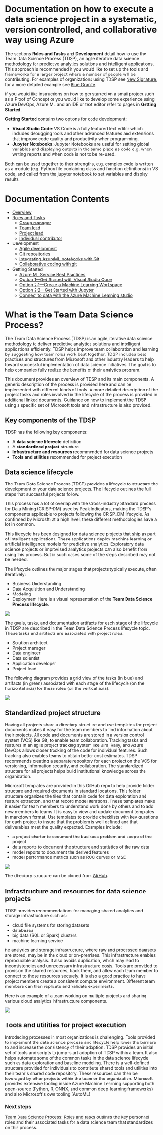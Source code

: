 # Documentation on how to execute a data science project in a systematic, version controlled, and collaborative way using Azure

The sections **Roles and Tasks** and **Development** detail how to use the Team Data Science Process (TDSP), an agile iterative data science methodology for predictive analytics solutions and intelligent applications. This approach is recommended if you would like to set up the tools and frameworks for a larger project where a number of people will be contributing. For examples of organizations using TDSP see [New Signature](https://newsignature.com/services/), for a more detailed example see [Blue Granite](https://www.blue-granite.com/blog/getting-more-from-your-data-science-teams-organization-and-process-considerations).

If you would like instructions on how to get started on a small project such as a Proof of Concept or you would like to develop some experience using Azure DevOps, Azure ML and an IDE or text editor refer to pages in **Getting Started**.

**Getting Started** contains two options for code development: 
 * **Visual Studio Code**: VS Code is a fully featured text editor which includes debugging tools and other advanced features and extensions that improve code quality and      productivity when programming.
 * **Jupyter Notebooks**: Jupyter Notebooks are useful for setting global variables and displaying outputs in the same place as code e.g. when writing reports and when code is not to be re-used. 

Both can be used together to their strengths, e.g. complex code is written as a module (e.g. Python file containing class and function definitions) in VS code, and called from the jupyter notebook to set variables and display results.

	
# Documentation Contents

* [Overview](https://github.com/felicity-borg/Microsoft-TDSP/blob/master/Docs/README.md)
* [Roles and Tasks](https://github.com/felicity-borg/Microsoft-TDSP/blob/master/Docs/team-lead-tasks.md)
  * [Group manager](https://github.com/felicity-borg/Microsoft-TDSP/blob/master/Docs/group-manager-tasks.md)
  * [Team lead](https://github.com/felicity-borg/Microsoft-TDSP/blob/master/Docs/team-lead-tasks.md)
  * [Project lead](https://github.com/felicity-borg/Microsoft-TDSP/blob/master/Docs/project-lead-tasks.md)
  * [Individual contributor](https://github.com/felicity-borg/Microsoft-TDSP/blob/master/Docs/project-ic-tasks.md)
* Development
  * [Agile development](https://github.com/felicity-borg/Microsoft-TDSP/blob/master/Docs/agile-development.md)
  * [Git repositories](https://github.com/felicity-borg/Microsoft-TDSP/blob/master/Docs/createRepo.md)
  * [Integrating AzureML notebooks with Git](https://github.com/felicity-borg/Microsoft-TDSP/blob/master/Docs/gitIntegration.md)
  * [Collaborative coding with git](https://github.com/felicity-borg/Microsoft-TDSP/blob/master/Docs/collaboartive-Coding.md)
* Getting Started
  * [Azure ML Service Best Practices](https://github.com/felicity-borg/Microsoft-TDSP/blob/master/Docs/azure-ml-best-practices.md)
  * [Option 1—Get Started with Visual Studio Code](https://github.com/felicity-borg/Microsoft-TDSP/blob/master/Docs/get-started-with-vs-code.md)
  * [Option 2:1—Create a Machine Learning Workspace](https://github.com/felicity-borg/Microsoft-TDSP/blob/master/Docs/azure-ml-workspace.md)
  * [Option 2:2—Get Started with Jupyter](https://github.com/felicity-borg/Microsoft-TDSP/blob/master/Docs/GetStartedWithJupyter.md)
  * [Connect to data with the Azure Machine Learning studio](https://github.com/felicity-borg/Microsoft-TDSP/blob/master/Docs/datastore-and-dataset.md)

# What is the Team Data Science Process?

The Team Data Science Process (TDSP) is an agile, iterative data science methodology to deliver predictive analytics solutions and intelligent applications efficiently. TDSP helps improve team collaboration and learning by suggesting how team roles work best together. TDSP includes best practices and structures from Microsoft and other industry leaders to help toward successful implementation of data science initiatives. The goal is to help companies fully realize the benefits of their analytics program.

This document provides an overview of TDSP and its main components. A generic description of the process is provided here and can be implemented with different kinds of tools. A more detailed description of the project tasks and roles involved in the lifecycle of the process is provided in additional linked documents. Guidance on how to implement the TDSP using a specific set of Microsoft tools and infrastructure is also provided.


## Key components of the TDSP
TDSP has the following key components:

* A **data science lifecycle** definition
* A **standardized project** structure
* **Infrastructure and resources** recommended for data science projects
* **Tools and utilities** recommended for project execution

## Data science lifecycle
The Team Data Science Process (TDSP) provides a lifecycle to structure the development of your data science projects. The lifecycle outlines the full steps that successful projects follow.

This process has a lot of overlap with the Cross-industry Standard process for Data Mining (CRISP-DM) used by Peak Indicators, making the TDSP's components applicable to projects following the CRISP_DM lifecycle. As confirmed by [Microsft](https://docs.microsoft.com/en-us/azure/machine-learning/team-data-science-process/overview); at a high level, these different methodologies have a lot in common.

This lifecycle has been designed for data science projects that ship as part of intelligent applications. These applications deploy machine learning or artificial intelligence models for predictive analytics. Exploratory data science projects or improvised analytics projects can also benefit from using this process. But in such cases some of the steps described may not be needed.

The lifecycle outlines the major stages that projects typically execute, often iteratively:

* Business Understanding
* Data Acquisition and Understanding
* Modeling
* Deployment
Here is a visual representation of the **Team Data Science Process lifecycle**.

![](https://docs.microsoft.com/en-us/azure/machine-learning/team-data-science-process/media/overview/tdsp-lifecycle2.png)


The goals, tasks, and documentation artifacts for each stage of the lifecycle in TDSP are described in the Team Data Science Process lifecycle topic. These tasks and artifacts are associated with project roles:

* Solution architect
* Project manager
* Data engineer
* Data scientist
* Application developer
* Project lead

The following diagram provides a grid view of the tasks (in blue) and artifacts (in green) associated with each stage of the lifecycle (on the horizontal axis) for these roles (on the vertical axis).

![](https://docs.microsoft.com/en-us/azure/machine-learning/team-data-science-process/media/overview/tdsp-tasks-by-roles.png)

## Standardized project structure
Having all projects share a directory structure and use templates for project documents makes it easy for the team members to find information about their projects. All code and documents are stored in a version control system (VCS) like Git, to enable team collaboration. Tracking tasks and features in an agile project tracking system like Jira, Rally, and Azure DevOps allows closer tracking of the code for individual features. Such tracking also enables teams to obtain better cost estimates. TDSP recommends creating a separate repository for each project on the VCS for versioning, information security, and collaboration. The standardized structure for all projects helps build institutional knowledge across the organization.

Microsoft templates are provided in this GitHub repo to help provide folder structure and required documents in standard locations. This folder structure organizes the files that contain code for data exploration and feature extraction, and that record model iterations. These templates make it easier for team members to understand work done by others and to add new members to teams. It is easy to view and update document templates in markdown format. Use templates to provide checklists with key questions for each project to insure that the problem is well defined and that deliverables meet the quality expected. Examples include:

* a project charter to document the business problem and scope of the project
* data reports to document the structure and statistics of the raw data
* model reports to document the derived features
* model performance metrics such as ROC curves or MSE

![](https://docs.microsoft.com/en-us/azure/machine-learning/team-data-science-process/media/overview/tdsp-dir-structure.png)

The directory structure can be cloned from [GitHub](https://github.com/Azure/Azure-TDSP-ProjectTemplate).

## Infrastructure and resources for data science projects

TDSP provides recommendations for managing shared analytics and storage infrastructure such as:

* cloud file systems for storing datasets
* databases
* big data (SQL or Spark) clusters
* machine learning service

he analytics and storage infrastructure, where raw and processed datasets are stored, may be in the cloud or on-premises. This infrastructure enables reproducible analysis. It also avoids duplication, which may lead to inconsistencies and unnecessary infrastructure costs. Tools are provided to provision the shared resources, track them, and allow each team member to connect to those resources securely. It is also a good practice to have project members create a consistent compute environment. Different team members can then replicate and validate experiments.

Here is an example of a team working on multiple projects and sharing various cloud analytics infrastructure components.

![](https://docs.microsoft.com/en-us/azure/machine-learning/team-data-science-process/media/overview/tdsp-analytics-infra.png)

## Tools and utilities for project execution

Introducing processes in most organizations is challenging. Tools provided to implement the data science process and lifecycle help lower the barriers to and increase the consistency of their adoption. TDSP provides an initial set of tools and scripts to jump-start adoption of TDSP within a team. It also helps automate some of the common tasks in the data science lifecycle such as data exploration and baseline modeling. There is a well-defined structure provided for individuals to contribute shared tools and utilities into their team's shared code repository. These resources can then be leveraged by other projects within the team or the organization. Microsoft provides extensive tooling inside Azure Machine Learning supporting both open-source (Python, R, ONNX, and common deep-learning frameworks) and also Microsoft's own tooling (AutoML).

### Next steps 
[Team Data Science Process: Roles and tasks](https://github.com/felicity-borg/Microsoft-TDSP/blob/master/Docs/roles-tasks.md) outlines the key personnel roles and their associated tasks for a data science team that standardizes on this process.
